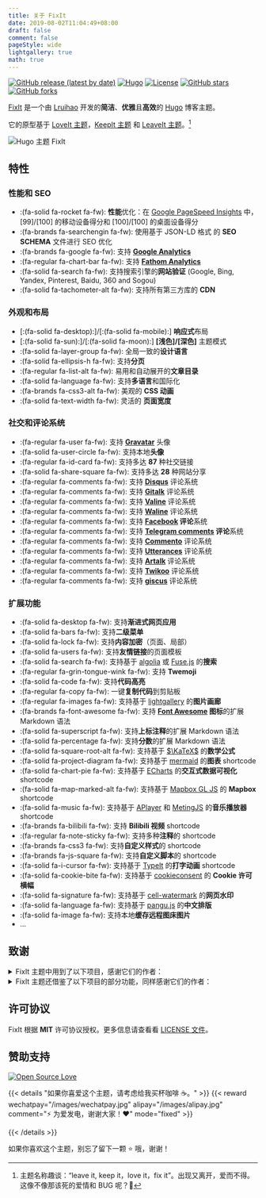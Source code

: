```yaml
---
title: 关于 FixIt
date: 2019-08-02T11:04:49+08:00
draft: false
comment: false
pageStyle: wide
lightgallery: true
math: true
---
```


[![GitHub release (latest by date)](https://img.shields.io/github/v/release/hugo-fixit/FixIt?style=flat)](https://github.com/hugo-fixit/FixIt/releases)
[![Hugo](https://img.shields.io/badge/Hugo-%5E0.123.0-ff4088?style=flat&logo=hugo)](https://gohugo.io/)
[![License](https://img.shields.io/github/license/hugo-fixit/FixIt?style=flat)](https://github.com/hugo-fixit/FixIt/blob/master/LICENSE)
[![GitHub stars](https://img.shields.io/github/stars/hugo-fixit/FixIt?style=social)](https://github.com/hugo-fixit/FixIt)
[![GitHub forks](https://img.shields.io/github/forks/hugo-fixit/FixIt?style=social)](https://github.com/hugo-fixit/FixIt/fork)

[FixIt](https://github.com/hugo-fixit/FixIt) 是一个由 [Lruihao](https://github.com/Lruihao '在 GitHub 上关注我') 开发的**简洁**、**优雅**且**高效**的 [Hugo](https://gohugo.io/) 博客主题。

它的原型基于 [LoveIt 主题](https://github.com/dillonzq/LoveIt)，[KeepIt 主题](https://github.com/Fastbyte01/KeepIt) 和 [LeaveIt 主题](https://github.com/liuzc/LeaveIt)。[^1]

![Hugo 主题 FixIt](/images/apple-devices-preview.webp "一个简洁、优雅且高效的 Hugo 主题")

## 特性

### 性能和 SEO

- :(fa-solid fa-rocket fa-fw): **性能**优化：在 [Google PageSpeed Insights](https://developers.google.com/speed/pagespeed/insights) 中， [99]/[100] 的移动设备得分和 [100]/[100] 的桌面设备得分
- :(fa-brands fa-searchengin fa-fw): 使用基于 JSON-LD 格式 的 **SEO SCHEMA** 文件进行 SEO 优化
- :(fa-brands fa-google fa-fw): 支持 **[Google Analytics](https://analytics.google.com/analytics)**
- :(fa-regular fa-chart-bar fa-fw): 支持 **[Fathom Analytics](https://usefathom.com/)**
- :(fa-solid fa-search fa-fw): 支持搜索引擎的**网站验证** (Google, Bing, Yandex, Pinterest, Baidu, 360 and Sogou)
- :(fa-solid fa-tachometer-alt fa-fw): 支持所有第三方库的 **CDN**

### 外观和布局

- [:(fa-solid fa-desktop):]/[:(fa-solid fa-mobile):] **响应式**布局
- [:(fa-solid fa-sun):]/[:(fa-solid fa-moon):] **[浅色]/[深色]** 主题模式
- :(fa-solid fa-layer-group fa-fw): 全局一致的**设计语言**
- :(fa-solid fa-ellipsis-h fa-fw): 支持**分页**
- :(fa-regular fa-list-alt fa-fw): 易用和自动展开的**文章目录**
- :(fa-solid fa-language fa-fw): 支持**多语言**和国际化
- :(fa-brands fa-css3-alt fa-fw): 美观的 **CSS 动画**
- :(fa-solid fa-text-width fa-fw): 灵活的 **页面宽度**

### 社交和评论系统

- :(fa-regular fa-user fa-fw): 支持 **[Gravatar](https://gravatar.com)** 头像
- :(fa-solid fa-user-circle fa-fw): 支持本地**头像**
- :(fa-regular fa-id-card fa-fw): 支持多达 **87** 种社交链接
- :(fa-solid fa-share-square fa-fw): 支持多达 **28** 种网站分享
- :(fa-regular fa-comments fa-fw): 支持 **[Disqus](https://disqus.com)** 评论系统
- :(fa-regular fa-comments fa-fw): 支持 **[Gitalk](https://github.com/gitalk/gitalk)** 评论系统
- :(fa-regular fa-comments fa-fw): 支持 **[Valine](https://valine.js.org/)** 评论系统
- :(fa-regular fa-comments fa-fw): 支持 **[Waline](https://waline.js.org/)** 评论系统
- :(fa-regular fa-comments fa-fw): 支持 **[Facebook](https://developers.facebook.com/docs/plugins/comments/) 评论**系统
- :(fa-regular fa-comments fa-fw): 支持 **[Telegram comments](https://comments.app/) 评论**系统
- :(fa-regular fa-comments fa-fw): 支持 **[Commento](https://commento.io/)** 评论系统
- :(fa-regular fa-comments fa-fw): 支持 **[Utterances](https://utteranc.es/)** 评论系统
- :(fa-regular fa-comments fa-fw): 支持 **[Artalk](https://artalk.js.org/)** 评论系统
- :(fa-regular fa-comments fa-fw): 支持 **[Twikoo](https://twikoo.js.org/)** 评论系统
- :(fa-regular fa-comments fa-fw): 支持 **[giscus](https://giscus.app/zh-CN/)** 评论系统

### 扩展功能

- :(fa-solid fa-desktop fa-fw): 支持**渐进式网页应用**
- :(fa-solid fa-bars fa-fw): 支持**二级菜单**
- :(fa-solid fa-lock fa-fw): 支持**内容加密**（页面、局部）
- :(fa-solid fa-users fa-fw): 支持**友情链接**的页面模板
- :(fa-solid fa-search fa-fw): 支持基于 [algolia](https://www.algolia.com/) 或 [Fuse.js](https://fusejs.io/) 的**搜索**
- :(fa-regular fa-grin-tongue-wink fa-fw): 支持 **Twemoji**
- :(fa-solid fa-code fa-fw): 支持**代码高亮**
- :(fa-regular fa-copy fa-fw): 一键**复制代码**到剪贴板
- :(fa-regular fa-images fa-fw): 支持基于 [lightgallery](https://github.com/sachinchoolur/lightgallery) 的**图片画廊**
- :(fa-brands fa-font-awesome fa-fw): 支持 **[Font Awesome](https://fontawesome.com/) 图标**的扩展 Markdown 语法
- :(fa-solid fa-superscript fa-fw): 支持**上标注释**的扩展 Markdown 语法
- :(fa-solid fa-percentage fa-fw): 支持**分数**的扩展 Markdown 语法
- :(fa-solid fa-square-root-alt fa-fw): 支持基于 [$\KaTeX$](https://katex.org/) 的**数学公式**
- :(fa-solid fa-project-diagram fa-fw): 支持基于 [mermaid](https://github.com/knsv/mermaid) 的**图表** shortcode
- :(fa-solid fa-chart-pie fa-fw): 支持基于 [ECharts](https://echarts.apache.org/) 的**交互式数据可视化** shortcode
- :(fa-solid fa-map-marked-alt fa-fw): 支持基于 [Mapbox GL JS](https://docs.mapbox.com/mapbox-gl-js) 的 **Mapbox** shortcode
- :(fa-solid fa-music fa-fw): 支持基于 [APlayer](https://github.com/MoePlayer/APlayer) 和 [MetingJS](https://github.com/metowolf/MetingJS) 的**音乐播放器** shortcode
- :(fa-brands fa-bilibili fa-fw): 支持 **Bilibili 视频** shortcode
- :(fa-regular fa-note-sticky fa-fw): 支持多种**注释**的 shortcode
- :(fa-brands fa-css3 fa-fw): 支持**自定义样式**的 shortcode
- :(fa-brands fa-js-square fa-fw): 支持**自定义脚本**的 shortcode
- :(fa-solid fa-i-cursor fa-fw): 支持基于 [TypeIt](https://typeitjs.com/) 的**打字动画** shortcode
- :(fa-solid fa-cookie-bite fa-fw): 支持基于 [cookieconsent](https://github.com/osano/cookieconsent) 的 **Cookie 许可横幅**
- :(fa-solid fa-signature fa-fw): 支持基于 [cell-watermark](https://github.com/Lruihao/watermark) 的**网页水印**
- :(fa-solid fa-language fa-fw): 支持基于 [pangu.js](https://github.com/vinta/pangu.js) 的**中文排版**
- :(fa-solid fa-image fa-fw): 支持本地**缓存远程图床图片**
- ...

## 致谢

<details>
<summary>FixIt 主题中用到了以下项目，感谢它们的作者：</summary>

- [normalize.css](https://github.com/necolas/normalize.css)
- [Font Awesome](https://fontawesome.com/)
- [Simple Icons](https://github.com/simple-icons/simple-icons)
- [Animate.css](https://daneden.github.io/animate.css/)
- [autocomplete-js](https://github.com/algolia/autocomplete)
- [algoliasearch](https://github.com/algolia/algoliasearch-client-javascript)
- [Fuse.js](https://fusejs.io/)
- [object-fit-images](https://github.com/fregante/object-fit-images)
- [Twemoji](https://github.com/twitter/twemoji)
- [emoji-data](https://github.com/iamcal/emoji-data)
- [lightgallery](https://github.com/sachinchoolur/lightgallery)
- [Sharer.js](https://github.com/ellisonleao/sharer.js)
- [TypeIt](https://typeitjs.com/)
- [$\KaTeX$](https://katex.org/)
- [mermaid](https://github.com/mermaid-js/mermaid)
- [ECharts](https://echarts.apache.org/)
- [Mapbox GL JS](https://docs.mapbox.com/mapbox-gl-js)
- [APlayer](https://github.com/MoePlayer/APlayer)
- [MetingJS](https://github.com/metowolf/MetingJS)
- [Gitalk](https://github.com/gitalk/gitalk)
- [Valine](https://valine.js.org/)
- [cookieconsent](https://github.com/osano/cookieconsent)
- [cell-watermark](https://github.com/Lruihao/watermark)
- [不蒜子](http://busuanzi.ibruce.info/)
- [pangu.js](https://github.com/vinta/pangu.js)
- [Artalk](https://artalk.js.org/)
- [Waline](https://waline.js.org/)
- [Twikoo](https://twikoo.js.org/)
- [github-corners](https://github.com/tholman/github-corners)
- [giscus](https://giscus.app/zh-CN)
- [crypto-js](https://github.com/brix/crypto-js)
- [vConsole](https://github.com/Tencent/vConsole)
- [eruda](https://github.com/liriliri/eruda)
- [pace](https://github.com/CodeByZach/pace)

</details>

<details>
<summary>FixIt 主题还借鉴了以下项目的部分功能，同样感谢它们的作者：</summary>

- [DoIt](https://github.com/HEIGE-PCloud/DoIt)
- [NexT](https://github.com/next-theme/hexo-theme-next)

</details>

## 许可协议

FixIt 根据 **MIT** 许可协议授权。更多信息请查看看 [LICENSE 文件](https://github.com/hugo-fixit/FixIt/blob/master/LICENSE)。

## 赞助支持

[![Open Source Love](https://badges.frapsoft.com/os/v1/open-source.svg?v=103)](https://github.com/hugo-fixit/FixIt)

{{< details "如果你喜爱这个主题，请考虑给我买杯咖啡 ☕️。" >}}
{{< reward wechatpay="/images/wechatpay.jpg" alipay="/images/alipay.jpg" comment="⚡️ 为爱发电，谢谢大家！❤️" mode="fixed" >}}

{{< /details >}}

如果你喜欢这个主题，别忘了留下一颗 ⭐️ 哦，谢谢！

[^1]: 主题名称趣谈：“leave it, keep it，love it，fix it”。出现又离开，爱而不得。这像不像那该死的爱情和 BUG 呢？🤣
